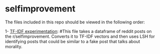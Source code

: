 # selfimprovement

The files included in this repo should be viewed in the following order:

1- [TF-IDF experimentation](tfidf.py): #This file takes a dataframe of reddit posts on the r/selfimprovement. Converts it to TF-IDF vectors and then uses LSH for identifying posts that could be similar to a fake post that talks about morality. 
